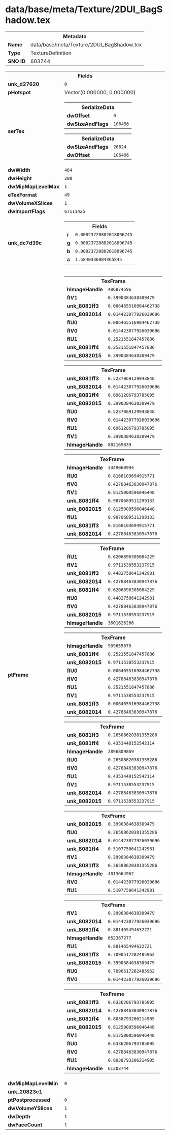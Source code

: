 <h1>data/base/meta/Texture/2DUI_BagShadow.tex</h1><table><tr><th colspan="100%">Metadata</th></tr><tr><td><b>Name</b></td><td>data/base/meta/Texture/2DUI_BagShadow.tex</td></tr><tr><td><b>Type</b></td><td>TextureDefinition</td></tr><tr><td><b>SNO ID</b></td><td>603744</td></tr></table>

<table><tr><th colspan="100%">Fields</th></tr><tr><td><b>unk_d27620</b></td><td><code>0</code></td></tr><tr><td><b>pHotspot</b></td><td>Vector(0.000000, 0.000000)</td></tr><tr><td><b>serTex</b></td><td><table><tr><th colspan="100%">SerializeData</th></tr><tr><td><b>dwOffset</b></td><td><code>0</code></td></tr><tr><td><b>dwSizeAndFlags</b></td><td><code>106496</code></td></tr></table>


<table><tr><th colspan="100%">SerializeData</th></tr><tr><td><b>dwSizeAndFlags</b></td><td><code>26624</code></td></tr><tr><td><b>dwOffset</b></td><td><code>106496</code></td></tr></table>


</td></tr><tr><td><b>dwWidth</b></td><td><code>464</code></td></tr><tr><td><b>dwHeight</b></td><td><code>208</code></td></tr><tr><td><b>dwMipMapLevelMax</b></td><td><code>1</code></td></tr><tr><td><b>eTexFormat</b></td><td><code>49</code></td></tr><tr><td><b>dwVolumeXSlices</b></td><td><code>1</code></td></tr><tr><td><b>dwImportFlags</b></td><td><code>67111425</code></td></tr><tr><td><b>unk_dc7d39c</b></td><td><table><tr><th colspan="100%">Fields</th></tr><tr><td><b>r</b></td><td><code>0.00023720882018096745</code></td></tr><tr><td><b>g</b></td><td><code>0.00023720882018096745</code></td></tr><tr><td><b>b</b></td><td><code>0.00023720882018096745</code></td></tr><tr><td><b>a</b></td><td><code>1.5840336084365845</code></td></tr></table>

</td></tr><tr><td><b>ptFrame</b></td><td><table><tr><th colspan="100%">TexFrame</th></tr><tr><td><b>hImageHandle</b></td><td><code>486874596</code></td></tr><tr><td><b>flV1</b></td><td><code>0.3990384638309479</code></td></tr><tr><td><b>unk_8081ff3</b></td><td><code>0.006465516984462738</code></td></tr><tr><td><b>unk_8082014</b></td><td><code>0.014423077926039696</code></td></tr><tr><td><b>flU0</b></td><td><code>0.006465516984462738</code></td></tr><tr><td><b>flV0</b></td><td><code>0.014423077926039696</code></td></tr><tr><td><b>flU1</b></td><td><code>0.2521551847457886</code></td></tr><tr><td><b>unk_8081ff4</b></td><td><code>0.2521551847457886</code></td></tr><tr><td><b>unk_8082015</b></td><td><code>0.3990384638309479</code></td></tr></table>


<table><tr><th colspan="100%">TexFrame</th></tr><tr><td><b>unk_8081ff3</b></td><td><code>0.5237069129943848</code></td></tr><tr><td><b>unk_8082014</b></td><td><code>0.014423077926039696</code></td></tr><tr><td><b>unk_8081ff4</b></td><td><code>0.6961206793785095</code></td></tr><tr><td><b>unk_8082015</b></td><td><code>0.3990384638309479</code></td></tr><tr><td><b>flU0</b></td><td><code>0.5237069129943848</code></td></tr><tr><td><b>flV0</b></td><td><code>0.014423077926039696</code></td></tr><tr><td><b>flU1</b></td><td><code>0.6961206793785095</code></td></tr><tr><td><b>flV1</b></td><td><code>0.3990384638309479</code></td></tr><tr><td><b>hImageHandle</b></td><td><code>882169839</code></td></tr></table>


<table><tr><th colspan="100%">TexFrame</th></tr><tr><td><b>hImageHandle</b></td><td><code>3349060994</code></td></tr><tr><td><b>flU0</b></td><td><code>0.8168103694915771</code></td></tr><tr><td><b>flV0</b></td><td><code>0.42788463830947876</code></td></tr><tr><td><b>flV1</b></td><td><code>0.8125000596046448</code></td></tr><tr><td><b>unk_8081ff4</b></td><td><code>0.9870689511299133</code></td></tr><tr><td><b>unk_8082015</b></td><td><code>0.8125000596046448</code></td></tr><tr><td><b>flU1</b></td><td><code>0.9870689511299133</code></td></tr><tr><td><b>unk_8081ff3</b></td><td><code>0.8168103694915771</code></td></tr><tr><td><b>unk_8082014</b></td><td><code>0.42788463830947876</code></td></tr></table>


<table><tr><th colspan="100%">TexFrame</th></tr><tr><td><b>flU1</b></td><td><code>0.6206896305084229</code></td></tr><tr><td><b>flV1</b></td><td><code>0.9711538553237915</code></td></tr><tr><td><b>unk_8081ff3</b></td><td><code>0.4482758641242981</code></td></tr><tr><td><b>unk_8082014</b></td><td><code>0.42788463830947876</code></td></tr><tr><td><b>unk_8081ff4</b></td><td><code>0.6206896305084229</code></td></tr><tr><td><b>flU0</b></td><td><code>0.4482758641242981</code></td></tr><tr><td><b>flV0</b></td><td><code>0.42788463830947876</code></td></tr><tr><td><b>unk_8082015</b></td><td><code>0.9711538553237915</code></td></tr><tr><td><b>hImageHandle</b></td><td><code>3601626266</code></td></tr></table>


<table><tr><th colspan="100%">TexFrame</th></tr><tr><td><b>hImageHandle</b></td><td><code>909655870</code></td></tr><tr><td><b>unk_8081ff4</b></td><td><code>0.2521551847457886</code></td></tr><tr><td><b>unk_8082015</b></td><td><code>0.9711538553237915</code></td></tr><tr><td><b>flU0</b></td><td><code>0.006465516984462738</code></td></tr><tr><td><b>flV0</b></td><td><code>0.42788463830947876</code></td></tr><tr><td><b>flU1</b></td><td><code>0.2521551847457886</code></td></tr><tr><td><b>flV1</b></td><td><code>0.9711538553237915</code></td></tr><tr><td><b>unk_8081ff3</b></td><td><code>0.006465516984462738</code></td></tr><tr><td><b>unk_8082014</b></td><td><code>0.42788463830947876</code></td></tr></table>


<table><tr><th colspan="100%">TexFrame</th></tr><tr><td><b>unk_8081ff3</b></td><td><code>0.26508620381355286</code></td></tr><tr><td><b>unk_8081ff4</b></td><td><code>0.4353448152542114</code></td></tr><tr><td><b>hImageHandle</b></td><td><code>2896809869</code></td></tr><tr><td><b>flU0</b></td><td><code>0.26508620381355286</code></td></tr><tr><td><b>flV0</b></td><td><code>0.42788463830947876</code></td></tr><tr><td><b>flU1</b></td><td><code>0.4353448152542114</code></td></tr><tr><td><b>flV1</b></td><td><code>0.9711538553237915</code></td></tr><tr><td><b>unk_8082014</b></td><td><code>0.42788463830947876</code></td></tr><tr><td><b>unk_8082015</b></td><td><code>0.9711538553237915</code></td></tr></table>


<table><tr><th colspan="100%">TexFrame</th></tr><tr><td><b>unk_8082015</b></td><td><code>0.3990384638309479</code></td></tr><tr><td><b>flU0</b></td><td><code>0.26508620381355286</code></td></tr><tr><td><b>unk_8082014</b></td><td><code>0.014423077926039696</code></td></tr><tr><td><b>unk_8081ff4</b></td><td><code>0.5107758641242981</code></td></tr><tr><td><b>flV1</b></td><td><code>0.3990384638309479</code></td></tr><tr><td><b>unk_8081ff3</b></td><td><code>0.26508620381355286</code></td></tr><tr><td><b>hImageHandle</b></td><td><code>4013664962</code></td></tr><tr><td><b>flV0</b></td><td><code>0.014423077926039696</code></td></tr><tr><td><b>flU1</b></td><td><code>0.5107758641242981</code></td></tr></table>


<table><tr><th colspan="100%">TexFrame</th></tr><tr><td><b>flV1</b></td><td><code>0.3990384638309479</code></td></tr><tr><td><b>unk_8082014</b></td><td><code>0.014423077926039696</code></td></tr><tr><td><b>unk_8081ff4</b></td><td><code>0.881465494632721</code></td></tr><tr><td><b>hImageHandle</b></td><td><code>652387277</code></td></tr><tr><td><b>flU1</b></td><td><code>0.881465494632721</code></td></tr><tr><td><b>unk_8081ff3</b></td><td><code>0.7090517282485962</code></td></tr><tr><td><b>unk_8082015</b></td><td><code>0.3990384638309479</code></td></tr><tr><td><b>flU0</b></td><td><code>0.7090517282485962</code></td></tr><tr><td><b>flV0</b></td><td><code>0.014423077926039696</code></td></tr></table>


<table><tr><th colspan="100%">TexFrame</th></tr><tr><td><b>unk_8081ff3</b></td><td><code>0.6336206793785095</code></td></tr><tr><td><b>unk_8082014</b></td><td><code>0.42788463830947876</code></td></tr><tr><td><b>unk_8081ff4</b></td><td><code>0.8038793206214905</code></td></tr><tr><td><b>unk_8082015</b></td><td><code>0.8125000596046448</code></td></tr><tr><td><b>flV1</b></td><td><code>0.8125000596046448</code></td></tr><tr><td><b>flU0</b></td><td><code>0.6336206793785095</code></td></tr><tr><td><b>flV0</b></td><td><code>0.42788463830947876</code></td></tr><tr><td><b>flU1</b></td><td><code>0.8038793206214905</code></td></tr><tr><td><b>hImageHandle</b></td><td><code>61203744</code></td></tr></table>


</td></tr><tr><td><b>dwMipMapLevelMin</b></td><td><code>0</code></td></tr><tr><td><b>unk_20823c1</b></td><td></td></tr><tr><td><b>ptPostprocessed</b></td><td><code>0</code></td></tr><tr><td><b>dwVolumeYSlices</b></td><td><code>1</code></td></tr><tr><td><b>dwDepth</b></td><td><code>1</code></td></tr><tr><td><b>dwFaceCount</b></td><td><code>1</code></td></tr></table>

